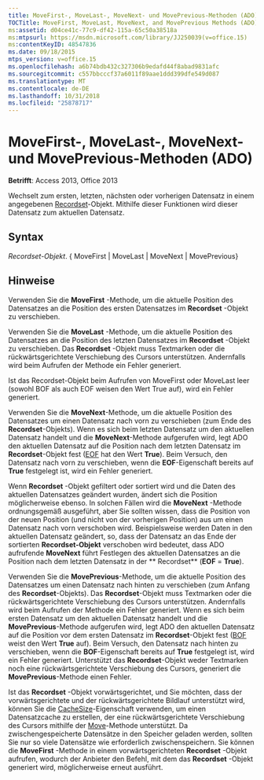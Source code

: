 ```yaml
---
title: MoveFirst-, MoveLast-, MoveNext- und MovePrevious-Methoden (ADO)
TOCTitle: MoveFirst, MoveLast, MoveNext, and MovePrevious Methods (ADO)
ms:assetid: d04ce41c-77c9-df42-115a-65c50a38518a
ms:mtpsurl: https://msdn.microsoft.com/library/JJ250039(v=office.15)
ms:contentKeyID: 48547836
ms.date: 09/18/2015
mtps_version: v=office.15
ms.openlocfilehash: a6b74bdb432c327306b9edafd44f8abad9831afc
ms.sourcegitcommit: c557bbcccf37a6011f89aae1ddd399dfe549d087
ms.translationtype: MT
ms.contentlocale: de-DE
ms.lasthandoff: 10/31/2018
ms.locfileid: "25878717"
---
```

# <a name="movefirst-movelast-movenext-and-moveprevious-methods-ado"></a>MoveFirst-, MoveLast-, MoveNext- und MovePrevious-Methoden (ADO)


**Betrifft**: Access 2013, Office 2013

Wechselt zum ersten, letzten, nächsten oder vorherigen Datensatz in einem angegebenen [Recordset](recordset-object-ado.md)-Objekt. Mithilfe dieser Funktionen wird dieser Datensatz zum aktuellen Datensatz.

## <a name="syntax"></a>Syntax

*Recordset-Objekt*. { MoveFirst | MoveLast | MoveNext | MovePrevious}

## <a name="remarks"></a>Hinweise

Verwenden Sie die **MoveFirst** -Methode, um die aktuelle Position des Datensatzes an die Position des ersten Datensatzes im **Recordset** -Objekt zu verschieben.

Verwenden Sie die **MoveLast** -Methode, um die aktuelle Position des Datensatzes an die Position des letzten Datensatzes im **Recordset** -Objekt zu verschieben. Das **Recordset** -Objekt muss Textmarken oder die rückwärtsgerichtete Verschiebung des Cursors unterstützen. Andernfalls wird beim Aufrufen der Methode ein Fehler generiert.

Ist das Recordset-Objekt beim Aufrufen von MoveFirst oder MoveLast leer (sowohl BOF als auch EOF weisen den Wert True auf), wird ein Fehler generiert.

Verwenden Sie die **MoveNext**-Methode, um die aktuelle Position des Datensatzes um einen Datensatz nach vorn zu verschieben (zum Ende des **Recordset**-Objekts). Wenn es sich beim letzten Datensatz um den aktuellen Datensatz handelt und die **MoveNext**-Methode aufgerufen wird, legt ADO den aktuellen Datensatz auf die Position nach dem letzten Datensatz im **Recordset**-Objekt fest ([EOF](bof-eof-properties-ado.md) hat den Wert **True**). Beim Versuch, den Datensatz nach vorn zu verschieben, wenn die **EOF**-Eigenschaft bereits auf **True** festgelegt ist, wird ein Fehler generiert.

Wenn **Recordset** -Objekt gefiltert oder sortiert wird und die Daten des aktuellen Datensatzes geändert wurden, ändert sich die Position möglicherweise ebenso. In solchen Fällen wird die **MoveNext** -Methode ordnungsgemäß ausgeführt, aber Sie sollten wissen, dass die Position von der neuen Position (und nicht von der vorherigen Position) aus um einen Datensatz nach vorn verschoben wird. Beispielsweise werden Daten in den aktuellen Datensatz geändert, so, dass der Datensatz an das Ende der sortierten **Recordset-Objekt** verschoben wird bedeutet, dass ADO aufrufende **MoveNext** führt Festlegen des aktuellen Datensatzes an die Position nach dem letzten Datensatz in der ** Recordset** (**EOF** = **True**).

Verwenden Sie die **MovePrevious**-Methode, um die aktuelle Position des Datensatzes um einen Datensatz nach hinten zu verschieben (zum Anfang des **Recordset**-Objekts). Das **Recordset**-Objekt muss Textmarken oder die rückwärtsgerichtete Verschiebung des Cursors unterstützen. Andernfalls wird beim Aufrufen der Methode ein Fehler generiert. Wenn es sich beim ersten Datensatz um den aktuellen Datensatz handelt und die **MovePrevious**-Methode aufgerufen wird, legt ADO den aktuellen Datensatz auf die Position vor dem ersten Datensatz im **Recordset**-Objekt fest ([BOF](bof-eof-properties-ado.md) weist den Wert **True** auf). Beim Versuch, den Datensatz nach hinten zu verschieben, wenn die **BOF**-Eigenschaft bereits auf **True** festgelegt ist, wird ein Fehler generiert. Unterstützt das **Recordset**-Objekt weder Textmarken noch eine rückwärtsgerichtete Verschiebung des Cursors, generiert die **MovePrevious**-Methode einen Fehler.

Ist das **Recordset** -Objekt vorwärtsgerichtet, und Sie möchten, dass der vorwärtsgerichtete und der rückwärtsgerichtete Bildlauf unterstützt wird, können Sie die [CacheSize](cachesize-property-ado.md)-Eigenschaft verwenden, um einen Datensatzcache zu erstellen, der eine rückwärtsgerichtete Verschiebung des Cursors mithilfe der [Move](move-method-ado.md)-Methode unterstützt. Da zwischengespeicherte Datensätze in den Speicher geladen werden, sollten Sie nur so viele Datensätze wie erforderlich zwischenspeichern. Sie können die **MoveFirst** -Methode in einem vorwärtsgerichteten **Recordset** -Objekt aufrufen, wodurch der Anbieter den Befehl, mit dem das **Recordset** -Objekt generiert wird, möglicherweise erneut ausführt.

